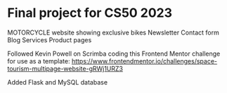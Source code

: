 # Final project for CS50 2023

MOTORCYCLE website showing exclusive bikes
Newsletter
Contact form
Blog
Services
Product pages

Followed Kevin Powell on Scrimba coding this Frontend Mentor challenge for use as a template:
https://www.frontendmentor.io/challenges/space-tourism-multipage-website-gRWj1URZ3

Added Flask and MySQL database
